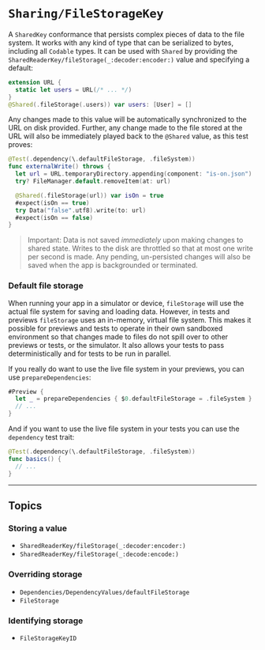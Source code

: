 # ``Sharing/FileStorageKey``

A ``SharedKey`` conformance that persists complex pieces of data to the file system. It works with 
any kind of type that can be serialized to bytes, including all `Codable` types. It can be used
with ``Shared`` by providing the ``SharedReaderKey/fileStorage(_:decoder:encoder:)`` value and
specifying a default:

```swift
extension URL {
  static let users = URL(/* ... */)
}
@Shared(.fileStorage(.users)) var users: [User] = []
```

Any changes made to this value will be automatically synchronized to the URL on disk provided.
Further, any change made to the file stored at the URL will also be immediately played back to
the `@Shared` value, as this test proves:

```swift
@Test(.dependency(\.defaultFileStorage, .fileSystem))
func externalWrite() throws {
  let url = URL.temporaryDirectory.appending(component: "is-on.json")
  try? FileManager.default.removeItem(at: url)

  @Shared(.fileStorage(url)) var isOn = true
  #expect(isOn == true)
  try Data("false".utf8).write(to: url)
  #expect(isOn == false)
}
```

> Important: Data is not saved _immediately_ upon making changes to shared state. Writes to the disk
> are throttled so that at most one write per second is made. Any pending, un-persisted changes
> will also be saved when the app is backgrounded or terminated.

### Default file storage

When running your app in a simulator or device, `fileStorage` will use the actual file system for 
saving and loading data. However, in tests and previews `fileStorage` uses an in-memory, virtual
file system. This makes it possible for previews and tests to operate in their own sandboxed 
environment so that changes made to files do not spill over to other previews or tests, or the
simulator. It also allows your tests to pass deterministically and for tests to be run in parallel.

If you really do want to use the live file system in your previews, you can use
`prepareDependencies`:

```swift
#Preview {
  let _ = prepareDependencies { $0.defaultFileStorage = .fileSystem }
  // ...
}
```

And if you want to use the live file system in your tests you can use the `dependency` test trait:

```swift
@Test(.dependency(\.defaultFileStorage, .fileSystem))
func basics() {
  // ...
}
```

----

## Topics

### Storing a value

- ``SharedReaderKey/fileStorage(_:decoder:encoder:)``
- ``SharedReaderKey/fileStorage(_:decode:encode:)``

### Overriding storage

- ``Dependencies/DependencyValues/defaultFileStorage``
- ``FileStorage``

### Identifying storage

- ``FileStorageKeyID``
